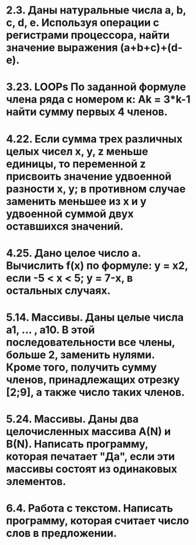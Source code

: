 # 2.3. Даны натуральные числа a, b, c, d, е. Используя операции с регистрами процессора, найти значение выражения (a+b+c)+(d-е).

# 3.23. LOOPs По заданной формуле члена ряда с номером к: Аk = 3*k-1 найти сумму первых 4 членов.

# 4.22. Если сумма трех различных целых чисел x, y, z меньше единицы, то переменной z присвоить значение удвоенной разности х, у; в противном случае заменить меньшее из х и у удвоенной суммой двух оставшихся значений.

# 4.25. Дано целое число а. Вычислить f(x) по формуле: y = х2, если -5 < х < 5; y = 7-х, в остальных случаях.

# 5.14. Массивы. Даны целые числа а1, ... , а10. В этой последовательности все члены, больше 2, заменить нулями. Кроме того, получить сумму членов, принадлежащих отрезку [2;9], а также число таких членов.

# 5.24. Массивы. Даны два целочисленных массива A(N) и B(N). Написать программу, которая печатает "Да", если эти массивы состоят из одинаковых элементов.

# 6.4. Работа с текстом. Написать программу, которая считает число слов в предложении.
